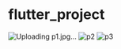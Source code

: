 # flutter_project

![Uploading p1.jpg…]()
![p2](https://github.com/magdalhwidy/flutter_project/assets/117321674/afa6a0de-8611-4974-9a3a-b307dc9a51e9)
![p3](https://github.com/magdalhwidy/flutter_project/assets/117321674/7d6d6224-cbe8-49e9-b3f2-a2d9ad3102a8)

